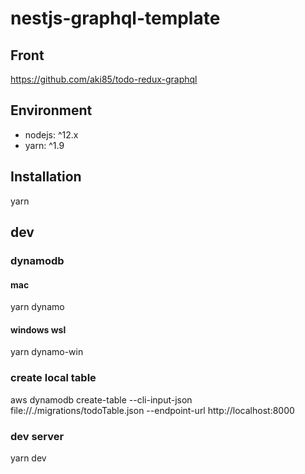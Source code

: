 # nestjs-graphql-template

## Front
https://github.com/aki85/todo-redux-graphql

## Environment
* nodejs: ^12.x
* yarn: ^1.9

## Installation
yarn

## dev

### dynamodb

#### mac
yarn dynamo
#### windows wsl
yarn dynamo-win

### create local table

aws dynamodb create-table --cli-input-json file://./migrations/todoTable.json --endpoint-url http://localhost:8000


### dev server
yarn dev
